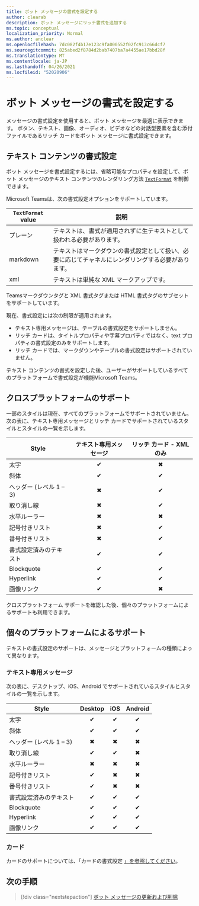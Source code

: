 ```yaml
---
title: ボット メッセージの書式を設定する
author: clearab
description: ボット メッセージにリッチ書式を追加する
ms.topic: conceptual
localization_priority: Normal
ms.author: anclear
ms.openlocfilehash: 7dc082f4b17e123c9fa000552f02fc913c66dcf7
ms.sourcegitcommit: 825abed2f8784d2bab7407ba7a4455ae17bbd28f
ms.translationtype: MT
ms.contentlocale: ja-JP
ms.lasthandoff: 04/26/2021
ms.locfileid: "52020906"
---
```

# <a name="format-your-bot-messages"></a>ボット メッセージの書式を設定する

メッセージの書式設定を使用すると、ボット メッセージを最適に表示できます。 ボタン、テキスト、画像、オーディオ、ビデオなどの対話型要素を含む添付ファイルであるリッチ カードをボット メッセージに書式設定できます。

## <a name="format-text-content"></a>テキスト コンテンツの書式設定

ボット メッセージを書式設定するには、省略可能なプロパティを設定して、ボット メッセージのテキスト コンテンツのレンダリング方法 [`TextFormat`](/bot-framework/dotnet/bot-builder-dotnet-create-messages#customizing-a-message) を制御できます。

Microsoft Teamsは、次の書式設定オプションをサポートしています。

| `TextFormat` value | 説明 |
| --- | --- |
| プレーン | テキストは、書式が適用されずに生テキストとして扱われる必要があります。|
| markdown | テキストはマークダウンの書式設定として扱い、必要に応じてチャネルにレンダリングする必要があります。 |
| xml | テキストは単純な XML マークアップです。 |

Teamsマークダウンタグと XML 書式タグまたは HTML 書式タグのサブセットをサポートしています。

現在、書式設定には次の制限が適用されます。

* テキスト専用メッセージは、テーブルの書式設定をサポートしません。
* リッチ カードは、タイトルプロパティや字幕プロパティではなく、text プロパティの書式設定のみをサポートします。
* リッチ カードでは、マークダウンやテーブルの書式設定はサポートされていません。

テキスト コンテンツの書式を設定した後、ユーザーがサポートしているすべてのプラットフォームで書式設定が機能Microsoft Teams。

## <a name="cross-platform-support"></a>クロスプラットフォームのサポート

一部のスタイルは現在、すべてのプラットフォームでサポートされていません。 次の表に、テキスト専用メッセージとリッチ カードでサポートされているスタイルとスタイルの一覧を示します。

| Style                     | テキスト専用メッセージ | リッチ カード - XML のみ |
| ---                       | :---: | :---: |
| 太字                      | ✔ | ✖ |
| 斜体                    | ✔ | ✔ |
| ヘッダー (レベル 1 &ndash; 3) | ✖ | ✔ |
| 取り消し線             | ✖ | ✔ |
| 水平ルーラー           | ✖ | ✖ |
| 記号付きリスト            | ✖ | ✔ |
| 番号付きリスト              | ✖ | ✔ |
| 書式設定済みのテキスト         | ✔ | ✔ |
| Blockquote                | ✔ | ✔ |
| Hyperlink                 | ✔ | ✔ |
| 画像リンク                | ✔ | ✖ |

クロスプラットフォーム サポートを確認した後、個々のプラットフォームによるサポートも利用できます。

## <a name="support-by-individual-platform"></a>個々のプラットフォームによるサポート

テキストの書式設定のサポートは、メッセージとプラットフォームの種類によって異なります。

### <a name="text-only-messages"></a>テキスト専用メッセージ

次の表に、デスクトップ、iOS、Android でサポートされているスタイルとスタイルの一覧を示します。

| Style                     | Desktop | iOS | Android |
| ---                       | :---: | :---: | :---: |
| 太字                      | ✔ | ✔ | ✔ |
| 斜体                    | ✔ | ✔ | ✔ |
| ヘッダー (レベル 1 &ndash; 3) | ✖ | ✖ | ✖ |
| 取り消し線             | ✔ | ✔ | ✖ |
| 水平ルーラー           | ✖ | ✖ | ✖ |
| 記号付きリスト            | ✔ | ✖ | ✖ |
| 番号付きリスト              | ✔ | ✖ | ✖ |
| 書式設定済みのテキスト         | ✔ | ✔ | ✔ |
| Blockquote                | ✔ | ✔ | ✔ |
| Hyperlink                 | ✔ | ✔ | ✔ |
| 画像リンク                | ✔ | ✔ | ✔ |

### <a name="cards"></a>カード

カードのサポートについては、「カードの書式設定 [」を参照してください](~/task-modules-and-cards/cards/cards-format.md)。

## <a name="next-step"></a>次の手順

> [!div class="nextstepaction"]
> [ボット メッセージの更新および削除](~/bots/how-to/update-and-delete-bot-messages.md)
